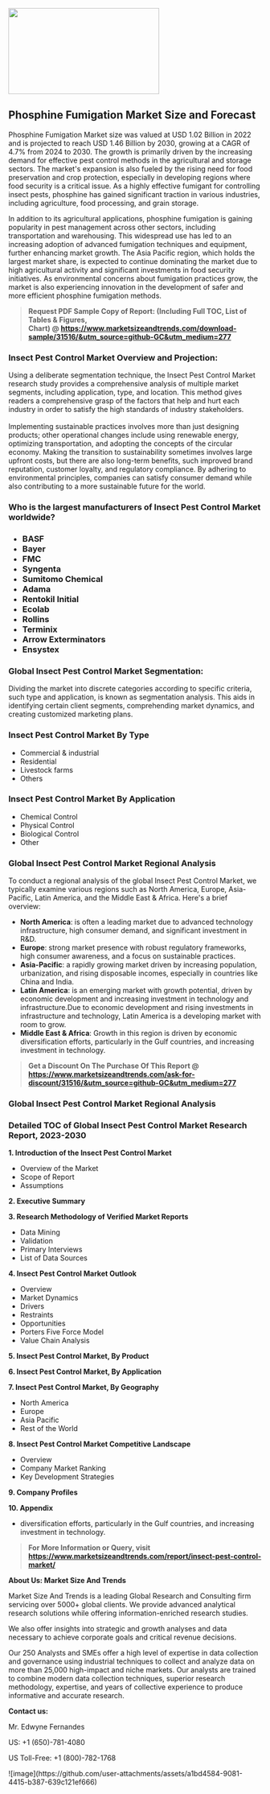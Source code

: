 <p><img class="alignnone size-medium wp-image-20088" src="https://ffe5etoiles.com/wp-content/uploads/2024/12/MST1-300x171.png" alt="" width="300" height="171" /></p><h2>Phosphine Fumigation Market Size and Forecast</h2><p>Phosphine Fumigation Market size was valued at USD 1.02 Billion in 2022 and is projected to reach USD 1.46 Billion by 2030, growing at a CAGR of 4.7% from 2024 to 2030. The growth is primarily driven by the increasing demand for effective pest control methods in the agricultural and storage sectors. The market's expansion is also fueled by the rising need for food preservation and crop protection, especially in developing regions where food security is a critical issue. As a highly effective fumigant for controlling insect pests, phosphine has gained significant traction in various industries, including agriculture, food processing, and grain storage.</p><p>In addition to its agricultural applications, phosphine fumigation is gaining popularity in pest management across other sectors, including transportation and warehousing. This widespread use has led to an increasing adoption of advanced fumigation techniques and equipment, further enhancing market growth. The Asia Pacific region, which holds the largest market share, is expected to continue dominating the market due to high agricultural activity and significant investments in food security initiatives. As environmental concerns about fumigation practices grow, the market is also experiencing innovation in the development of safer and more efficient phosphine fumigation methods.</p></p><blockquote id="" class=""><strong>Request PDF Sample Copy of Report: (Including Full TOC, List of Tables &amp; Figures, Chart)&nbsp;@&nbsp;<strong><a href="https://www.marketsizeandtrends.com/download-sample/31516/&utm_source=github-GC&utm_medium=277" target="_blank">https://www.marketsizeandtrends.com/download-sample/31516/&utm_source=github-GC&utm_medium=277</a></strong></strong></blockquote><h3 id="" class="">Insect Pest Control Market&nbsp;Overview and Projection:</h3><p id="" class="">Using a deliberate segmentation technique, the Insect Pest Control Market research study provides a comprehensive analysis of multiple market segments, including application, type, and location. This method gives readers a comprehensive grasp of the factors that help and hurt each industry in order to satisfy the high standards of industry stakeholders. <br /> <br />Implementing sustainable practices involves more than just designing products; other operational changes include using renewable energy, optimizing transportation, and adopting the concepts of the circular economy. Making the transition to sustainability sometimes involves large upfront costs, but there are also long-term benefits, such improved brand reputation, customer loyalty, and regulatory compliance. By adhering to environmental principles, companies can satisfy consumer demand while also contributing to a more sustainable future for the world.</p><h3 id="" class="">Who is the largest manufacturers of&nbsp;Insect Pest Control Market worldwide?</h3><h3 class=""><p><ul><li>BASF </li><li> Bayer </li><li> FMC </li><li> Syngenta </li><li> Sumitomo Chemical </li><li> Adama </li><li> Rentokil Initial </li><li> Ecolab </li><li> Rollins </li><li> Terminix </li><li> Arrow Exterminators </li><li> Ensystex</li></ul></p></h3><h3 id="" class="">Global&nbsp;Insect Pest Control Market Segmentation:</h3><p id="" class="">Dividing the market into discrete categories according to specific criteria, such type and application, is known as segmentation analysis. This aids in identifying certain client segments, comprehending market dynamics, and creating customized marketing plans.</p><h3 id="" class="">Insect Pest Control Market&nbsp;By Type</h3><p><p><ul><li>Commercial & industrial </li><li> Residential </li><li> Livestock farms </li><li> Others</p></li></ul></p></p><h3 id="" class="">Insect Pest Control Market&nbsp;By Application</h3><p class=""><p><ul><li>Chemical Control </li><li> Physical Control </li><li> Biological Control </li><li> Other</li></ul></p></p><h3 id="" class="">Global Insect Pest Control Market Regional Analysis</h3><p id="" class="">To conduct a regional analysis of the global Insect Pest Control Market, we typically examine various regions such as North America, Europe, Asia-Pacific, Latin America, and the Middle East &amp; Africa. Here's a brief overview:</p><ul><li><strong>North America</strong>: is often a leading market due to advanced technology infrastructure, high consumer demand, and significant investment in R&amp;D.</li><li><strong>Europe</strong>: strong market presence with robust regulatory frameworks, high consumer awareness, and a focus on sustainable practices.</li><li><strong>Asia-Pacific</strong>: a rapidly growing market driven by increasing population, urbanization, and rising disposable incomes, especially in countries like China and India.</li><li><strong>Latin America</strong>: is an emerging market with growth potential, driven by economic development and increasing investment in technology and infrastructure.Due to economic development and rising investments in infrastructure and technology, Latin America is a developing market with room to grow.</li><li><strong>Middle East &amp; Africa</strong>: Growth in this region is driven by economic diversification efforts, particularly in the Gulf countries, and increasing investment in technology.</li></ul><blockquote id="" class=""><strong>Get a Discount On The Purchase Of This Report @ <strong><a href="https://www.marketsizeandtrends.com/ask-for-discount/31516/&utm_source=github-GC&utm_medium=277" target="_blank">https://www.marketsizeandtrends.com/ask-for-discount/31516/&utm_source=github-GC&utm_medium=277</a></strong></strong></blockquote><h3 id="" class="">Global Insect Pest Control Market Regional Analysis</h3><h3 id="" class="">Detailed TOC of Global Insect Pest Control Market Research Report, 2023-2030</h3><p id="" class=""><strong>1. Introduction of the Insect Pest Control Market</strong></p><ul><li>Overview of the Market</li><li>Scope of Report</li><li>Assumptions</li></ul><p id="" class=""><strong>2. Executive Summary</strong></p><p id="" class=""><strong>3. Research Methodology of Verified Market Reports</strong></p><ul><li>Data Mining</li><li>Validation</li><li>Primary Interviews</li><li>List of Data Sources</li></ul><p id="" class=""><strong>4. Insect Pest Control Market Outlook</strong></p><ul><li>Overview</li><li>Market Dynamics</li><li>Drivers</li><li>Restraints</li><li>Opportunities</li><li>Porters Five Force Model</li><li>Value Chain Analysis</li></ul><p id="" class=""><strong>5. Insect Pest Control Market, By Product</strong></p><p id="" class=""><strong>6. Insect Pest Control Market, By Application</strong></p><p id="" class=""><strong>7. Insect Pest Control Market, By Geography</strong></p><ul><li>North America</li><li>Europe</li><li>Asia Pacific</li><li>Rest of the World</li></ul><p id="" class=""><strong>8. Insect Pest Control Market Competitive Landscape</strong></p><ul><li>Overview</li><li>Company Market Ranking</li><li>Key Development Strategies</li></ul><p id="" class=""><strong>9. Company Profiles</strong></p><p id="" class=""><strong>10. Appendix</strong></p><ul><li>diversification efforts, particularly in the Gulf countries, and increasing investment in technology.</li></ul><blockquote id="" class=""><strong>For More Information or Query, visit <strong><strong><a href="https://www.marketsizeandtrends.com/report/insect-pest-control-market/" target="_blank">https://www.marketsizeandtrends.com/report/insect-pest-control-market/</a></strong></strong></strong></blockquote><p id="" class=""><strong>About Us: Market Size And Trends</strong></p><p id="" class="">Market Size And Trends is a leading Global Research and Consulting firm servicing over 5000+ global clients. We provide advanced analytical research solutions while offering information-enriched research studies.</p><p id="" class="">We also offer insights into strategic and growth analyses and data necessary to achieve corporate goals and critical revenue decisions.</p><p id="" class="">Our 250 Analysts and SMEs offer a high level of expertise in data collection and governance using industrial techniques to collect and analyze data on more than 25,000 high-impact and niche markets. Our analysts are trained to combine modern data collection techniques, superior research methodology, expertise, and years of collective experience to produce informative and accurate research.</p><p id="" class=""><strong>Contact us:</strong></p><p id="" class="">Mr. Edwyne Fernandes</p><p id="" class="">US: +1 (650)-781-4080</p><p id="" class="">US Toll-Free: +1 (800)-782-1768</p>
![image](https://github.com/user-attachments/assets/a1bd4584-9081-4415-b387-639c121ef666)
